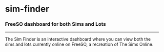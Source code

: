 # sim-finder
### FreeSO dashboard for both Sims and Lots
___

The Sim Finder is an interactive dashboard where you can view both the sims and lots currently online on FreeSO, a recreation of The Sims Online.
